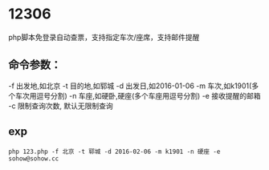 # 12306
php脚本免登录自动查票，支持指定车次/座席，支持邮件提醒

## 命令参数：
-f	出发地,如北京 
-t	目的地,如郓城 
-d	出发日,如2016-01-06 
-m	车次,如k1901(多个车次用逗号分割) 
-n	车座,如硬卧,硬座(多个车座用逗号分割) 
-e	接收提醒的邮箱
-c	限制查询次数, 默认无限制查询

## exp
``` shell
php 123.php -f 北京 -t 郓城 -d 2016-02-06 -m k1901 -n 硬座 -e sohow@sohow.cc
```


